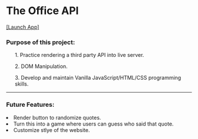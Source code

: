 <h1> The Office API </h1>

<a href="https://hernandez-g.github.io/TheOfficeQuotes/">[Launch App]</a> &nbsp; &nbsp;


<h3>Purpose of this project:</h3>
<ol>1. Practice rendering a third party API into live server.</ol>
<ol>2. DOM Manipulation.</ol>
<ol>3. Develop and maintain Vanilla JavaScript/HTML/CSS programming skills.</ol>

<hr>
<h3>Future Features: </h3>
<li> Render button to randomize quotes. </li>
<li>Turn this into a game where users can guess who said that quote.</li>
<li> Customize stlye of the website. </li>
